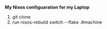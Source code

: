 **My Nixos configuaration for my Laptop**

1. git clone
2. run nixos-rebuild switch --flake .#machine
